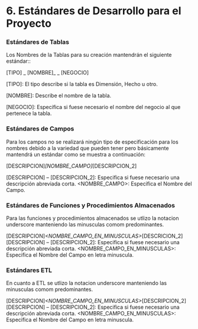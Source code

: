 # 6. Estándares de Desarrollo para el Proyecto
### Estándares de Tablas
Los Nombres de la Tablas para su creación mantendrán el siguiente estándar::

[TIPO] _ [NOMBRE]_ _ [NEGOCIO]

[TIPO]: El tipo describe si la tabla es Dimensión, Hecho u otro.

[NOMBRE]: Describe el nombre de la tabla.

[NEGOCIO]: Especifica si fuese necesario el nombre del negocio al que pertenece la tabla.

### Estándares de Campos
Para los campos no se realizará ningún tipo de especificación para los nombres debido a la variedad que pueden tener pero básicamente mantendrá un estándar como se muestra a continuación:
 
[DESCRIPCION]_[NOMBRE_CAMPO]_[DESCRIPCION_2]

[DESCRIPCION] – [DESCRIPCION_2]: Especifica si fuese necesario una descripción abreviada corta.
<NOMBRE_CAMPO>: Especifica el Nombre del Campo.

### Estándares de Funciones y Procedimientos Almacenados
Para las funciones y procedimientos almacenados se utlizo la notacion underscore manteniendo las minusculas comom predominantes.

[DESCRIPCION]_<NOMBRE_CAMPO_EN_MINUSCULAS>_[DESCRICION_2]
[DESCRIPCION] – [DESCRIPCION_2]: Especifica si fuese necesario una descripción abreviada corta.
<NOMBRE_CAMPO_EN_MINUSCULAS>: Especifica el Nombre del Campo en letra minuscula.

### Estándares ETL
En cuanto a ETL se utlizo la notacion underscore manteniendo las minusculas comom predominantes.

[DESCRIPCION]_<NOMBRE_CAMPO_EN_MINUSCULAS>_[DESCRIPCION_2]
[DESCRIPCION] – [DESCRIPCION_2]: Especifica si fuese necesario una descripción abreviada corta.
<NOMBRE_CAMPO_EN_MINUSCULAS>: Especifica el Nombre del Campo en letra minuscula.
